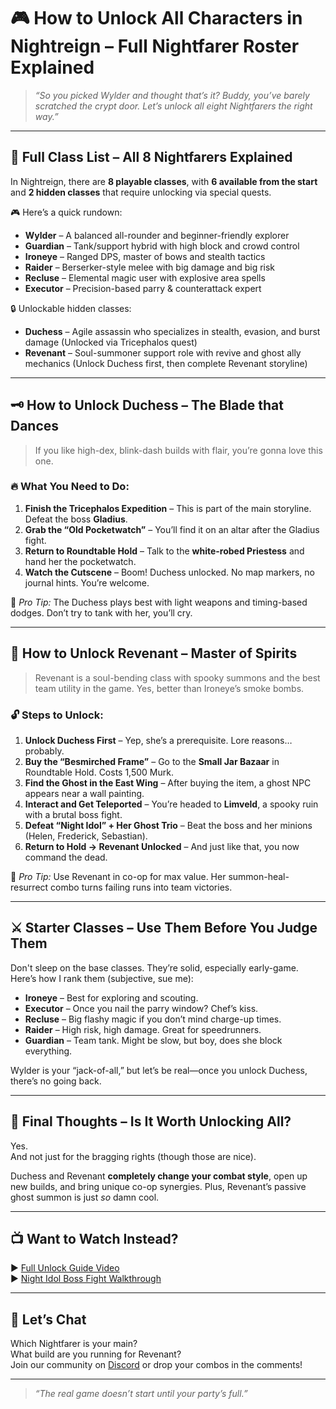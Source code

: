 # 🎮 How to Unlock All Characters in Nightreign – Full Nightfarer Roster Explained

> *“So you picked Wylder and thought that’s it? Buddy, you’ve barely scratched the crypt door. Let’s unlock all eight Nightfarers the right way.”*

---

## 🧭 Full Class List – All 8 Nightfarers Explained

In Nightreign, there are **8 playable classes**, with **6 available from the start** and **2 hidden classes** that require unlocking via special quests.

🎮 Here’s a quick rundown:

- **Wylder** – A balanced all-rounder and beginner-friendly explorer  
- **Guardian** – Tank/support hybrid with high block and crowd control  
- **Ironeye** – Ranged DPS, master of bows and stealth tactics  
- **Raider** – Berserker-style melee with big damage and big risk  
- **Recluse** – Elemental magic user with explosive area spells  
- **Executor** – Precision-based parry & counterattack expert  

🔒 Unlockable hidden classes:

- **Duchess** – Agile assassin who specializes in stealth, evasion, and burst damage (Unlocked via Tricephalos quest)  
- **Revenant** – Soul-summoner support role with revive and ghost ally mechanics (Unlock Duchess first, then complete Revenant storyline)

---

## 🗝️ How to Unlock Duchess – The Blade that Dances

> If you like high-dex, blink-dash builds with flair, you’re gonna love this one.

### 🔥 What You Need to Do:

1. **Finish the Tricephalos Expedition** – This is part of the main storyline. Defeat the boss **Gladius**.
2. **Grab the “Old Pocketwatch”** – You’ll find it on an altar after the Gladius fight.
3. **Return to Roundtable Hold** – Talk to the **white-robed Priestess** and hand her the pocketwatch.
4. **Watch the Cutscene** – Boom! Duchess unlocked. No map markers, no journal hints. You’re welcome.

🎯 *Pro Tip:* The Duchess plays best with light weapons and timing-based dodges. Don’t try to tank with her, you’ll cry.

---

## 👻 How to Unlock Revenant – Master of Spirits

> Revenant is a soul-bending class with spooky summons and the best team utility in the game. Yes, better than Ironeye’s smoke bombs.

### 🔓 Steps to Unlock:

1. **Unlock Duchess First** – Yep, she’s a prerequisite. Lore reasons… probably.
2. **Buy the “Besmirched Frame”** – Go to the **Small Jar Bazaar** in Roundtable Hold. Costs 1,500 Murk.
3. **Find the Ghost in the East Wing** – After buying the item, a ghost NPC appears near a wall painting.
4. **Interact and Get Teleported** – You’re headed to **Limveld**, a spooky ruin with a brutal boss fight.
5. **Defeat “Night Idol” + Her Ghost Trio** – Beat the boss and her minions (Helen, Frederick, Sebastian).
6. **Return to Hold → Revenant Unlocked** – And just like that, you now command the dead.

🎯 *Pro Tip:* Use Revenant in co-op for max value. Her summon-heal-resurrect combo turns failing runs into team victories.

---

## ⚔️ Starter Classes – Use Them Before You Judge Them

Don't sleep on the base classes. They’re solid, especially early-game. Here’s how I rank them (subjective, sue me):

- **Ironeye** – Best for exploring and scouting.
- **Executor** – Once you nail the parry window? Chef’s kiss.
- **Recluse** – Big flashy magic if you don’t mind charge-up times.
- **Raider** – High risk, high damage. Great for speedrunners.
- **Guardian** – Team tank. Might be slow, but boy, does she block everything.

Wylder is your “jack-of-all,” but let’s be real—once you unlock Duchess, there’s no going back.

---

## 🧠 Final Thoughts – Is It Worth Unlocking All?

Yes.  
And not just for the bragging rights (though those are nice).

Duchess and Revenant **completely change your combat style**, open up new builds, and bring unique co-op synergies. Plus, Revenant’s passive ghost summon is just *so* damn cool.

---

## 📺 Want to Watch Instead?

▶️ [Full Unlock Guide Video](https://www.youtube.com/watch?v=yWXPWgis1w0&t=8s)  
▶️ [Night Idol Boss Fight Walkthrough](https://www.youtube.com/watch?v=D8zon8QpMi4)

---

## 💬 Let’s Chat

Which Nightfarer is your main?  
What build are you running for Revenant?  
Join our community on [Discord](https://discord.gg/nightreign) or drop your combos in the comments!

---

> *“The real game doesn’t start until your party’s full.”*
